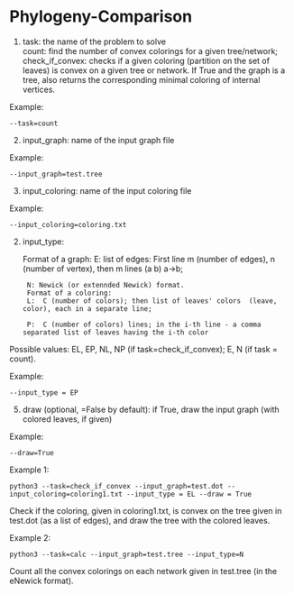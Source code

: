 # Phylogeny-Comparison

1) task: the name of the problem to solve       
        count: find the number of convex colorings for a given tree/network;    
        check_if_convex: checks if a given coloring (partition on the set of leaves) is convex on a given tree or network. 
            If True and the graph is a tree, also returns the corresponding minimal coloring of internal vertices.
            
Example:

    --task=count

2) input_graph: name of the input graph file

Example:

    --input_graph=test.tree

3) input_coloring: name of the input coloring file

Example:

	--input_coloring=coloring.txt

2) input_type:

	Format of a graph:
		E: list of edges: First line m (number of edges), n (number of vertex), then m lines (a b) a->b;
		
		N: Newick (or extennded Newick) format.
        Format of a coloring:
		L:  C (number of colors); then list of leaves' colors  (leave, color), each in a separate line;
		
		P:  C (number of colors) lines; in the i-th line - a comma separated list of leaves having the i-th color
		
Possible values: EL, EP, NL, NP (if task=check_if_convex); E, N (if task = count).

Example:

    --input_type = EP

5) draw (optional, =False by default):
    if True, draw the input graph (with colored leaves, if given)
    
Example:
 
	--draw=True

Example 1:
 
    python3 --task=check_if_convex --input_graph=test.dot --input_coloring=coloring1.txt --input_type = EL --draw = True

Check if the coloring, given in coloring1.txt, is convex on the tree given in test.dot (as a list of edges), and draw the tree with the colored leaves.

Example 2:

    python3 --task=calc --input_graph=test.tree --input_type=N

Count all the convex colorings on each network given in test.tree (in the eNewick format).


